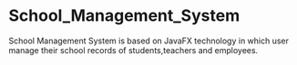 # School_Management_System
School Management System is based on JavaFX technology in which user manage their school records of students,teachers and employees.
